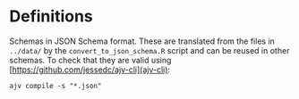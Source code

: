 # Definitions

Schemas in JSON Schema format. These are translated from the files in `../data/`
by the `convert_to_json_schema.R` script and can be reused in other schemas. To
check that they are valid using [https://github.com/jessedc/ajv-cli](ajv-cli):

```
ajv compile -s "*.json"
```
